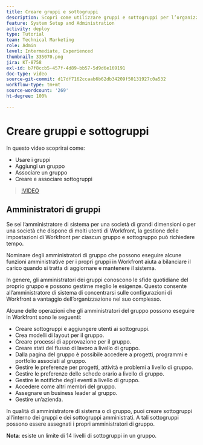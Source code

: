 ```yaml
---
title: Creare gruppi e sottogruppi
description: Scopri come utilizzare gruppi e sottogruppi per l’organizzazione degli utenti e le autorizzazioni per lavorare. Scopri come creare un gruppo e dei sottogruppi.
feature: System Setup and Administration
activity: deploy
type: Tutorial
team: Technical Marketing
role: Admin
level: Intermediate, Experienced
thumbnail: 335070.png
jira: KT-8758
exl-id: b7f8ccb5-457f-4d89-bb57-5d9d6e169191
doc-type: video
source-git-commit: d17df7162ccaab6b62db34209f50131927c0a532
workflow-type: tm+mt
source-wordcount: '269'
ht-degree: 100%

---
```


# Creare gruppi e sottogruppi

In questo video scoprirai come:

* Usare i gruppi
* Aggiungi un gruppo
* Associare un gruppo
* Creare e associare sottogruppi

>[!VIDEO](https://video.tv.adobe.com/v/335070/?quality=12&learn=on&enablevpops)

## Amministratori di gruppi

Se sei l’amministratore di sistema per una società di grandi dimensioni o per una società che dispone di molti utenti di Workfront, la gestione delle impostazioni di Workfront per ciascun gruppo e sottogruppo può richiedere tempo.

Nominare degli amministratori di gruppo che possono eseguire alcune funzioni amministrative per i propri gruppi in Workfront aiuta a bilanciare il carico quando si tratta di aggiornare e mantenere il sistema.

In genere, gli amministratori dei gruppi conoscono le sfide quotidiane del proprio gruppo e possono gestirne meglio le esigenze. Questo consente all’amministratore di sistema di concentrarsi sulle configurazioni di Workfront a vantaggio dell’organizzazione nel suo complesso.

Alcune delle operazioni che gli amministratori del gruppo possono eseguire in Workfront sono le seguenti:

* Creare sottogruppi e aggiungere utenti ai sottogruppi.
* Crea modelli di layout per il gruppo.
* Creare processi di approvazione per il gruppo.
* Creare stati del flusso di lavoro a livello di gruppo.
* Dalla pagina del gruppo è possibile accedere a progetti, programmi e portfolio associati al gruppo.
* Gestire le preferenze per progetti, attività e problemi a livello di gruppo.
* Gestire le preferenze delle schede orario a livello di gruppo.
* Gestire le notifiche degli eventi a livello di gruppo.
* Accedere come altri membri del gruppo.
* Assegnare un business leader al gruppo.
* Gestire un’azienda.

In qualità di amministratore di sistema o di gruppo, puoi creare sottogruppi all’interno dei gruppi e dei sottogruppi amministrati. A tali sottogruppi possono essere assegnati i propri amministratori di gruppo.

**Nota**: esiste un limite di 14 livelli di sottogruppi in un gruppo.
